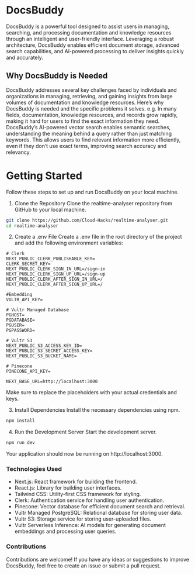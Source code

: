 # DocsBuddy
DocsBuddy is a powerful tool designed to assist users in managing, searching, and processing documentation and knowledge resources through an intelligent and user-friendly interface. Leveraging a robust architecture, DocsBuddy enables efficient document storage, advanced search capabilities, and AI-powered processing to deliver insights quickly and accurately.

## Why DocsBuddy is Needed
DocsBuddy addresses several key challenges faced by individuals and organizations in managing, retrieving, and gaining insights from large volumes of documentation and knowledge resources. Here’s why DocsBuddy is needed and the specific problems it solves. e.g. In many fields, documentation, knowledge resources, and records grow rapidly, making it hard for users to find the exact information they need. DocsBuddy’s AI-powered vector search enables semantic searches, understanding the meaning behind a query rather than just matching keywords. This allows users to find relevant information more efficiently, even if they don’t use exact terms, improving search accuracy and relevancy.

# Getting Started
Follow these steps to set up and run DocsBuddy on your local machine.

1. Clone the Repository
Clone the realtime-analyser repository from GitHub to your local machine.

```bash
git clone https://github.com/Cloud-Hacks/realtime-analyser.git
cd realtime-analyser
```

2. Create a .env File
Create a .env file in the root directory of the project and add the following environment variables:

```plaintext
# Clerk
NEXT_PUBLIC_CLERK_PUBLISHABLE_KEY=
CLERK_SECRET_KEY=
NEXT_PUBLIC_CLERK_SIGN_IN_URL=/sign-in
NEXT_PUBLIC_CLERK_SIGN_UP_URL=/sign-up
NEXT_PUBLIC_CLERK_AFTER_SIGN_IN_URL=/
NEXT_PUBLIC_CLERK_AFTER_SIGN_UP_URL=/

#Embedding
VULTR_API_KEY=

# Vultr Managed Database
PGHOST=
PGDATABASE=
PGUSER=
PGPASSWORD=

# Vultr S3
NEXT_PUBLIC_S3_ACCESS_KEY_ID=
NEXT_PUBLIC_S3_SECRET_ACCESS_KEY=
NEXT_PUBLIC_S3_BUCKET_NAME=

# Pinecone
PINECONE_API_KEY=

NEXT_BASE_URL=http://localhost:3000
```
Make sure to replace the placeholders with your actual credentials and keys.

3. Install Dependencies
Install the necessary dependencies using npm.


```bash
npm install
```

4. Run the Development Server
Start the development server.

```bash
npm run dev
```

Your application should now be running on http://localhost:3000.

### Technologies Used
* Next.js: React framework for building the frontend.
* React.js: Library for building user interfaces.
* Tailwind CSS: Utility-first CSS framework for styling.
* Clerk: Authentication service for handling user authentication.
* Pinecone: Vector database for efficient document search and retrieval.
* Vultr Managed PostgreSQL: Relational database for storing user data.
* Vultr S3: Storage service for storing user-uploaded files.
* Vultr Serverless Inference: AI models for generating document embeddings and processing user queries.


### Contributions
Contributions are welcome! If you have any ideas or suggestions to improve DocsBuddy, feel free to create an issue or submit a pull request.
